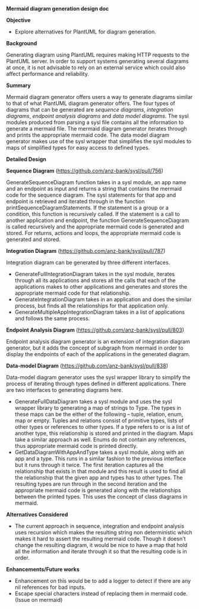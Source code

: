 **Mermaid diagram generation design doc**

**Objective**

- Explore alternatives for PlantUML for diagram generation.

**Background**

Generating diagram using PlantUML requires making HTTP requests to the PlantUML server. In order to support systems generating several diagrams at once, it is not advisable to rely on an external service which could also affect performance and reliability.

**Summary**

Mermaid diagram generator offers users a way to generate diagrams similar to that of what PlantUML diagram generator offers. The four types of diagrams that can be generated are *sequence diagrams*, *integration diagrams*, *endpoint analysis diagrams* and *data model diagrams*. The sysl modules produced from parsing a sysl file contains all the information to generate a mermaid file. The mermaid diagram generator iterates through and prints the appropriate mermaid code. The data model diagram generator makes use of the sysl wrapper that simplifies the sysl modules to maps of simplified types for easy access to defined types.

**Detailed Design**

**Sequence Diagram** (https://github.com/anz-bank/sysl/pull/756)

GenerateSequenceDiagram function takes in a sysl module, an app name and an endpoint as input and returns a string that contains the mermaid code for the sequence diagram. The sysl statements for that app and endpoint is retrieved and iterated through in the function printSequenceDiagramStatements. If the statement is a group or a condition, this function is recursively called. If the statement is a call to another application and endpoint, the function GenerateSequenceDiagram is called recursively and the appropriate mermaid code is generated and stored. For returns, actions and loops, the appropriate mermaid code is generated and stored.

**Integration Diagram** (https://github.com/anz-bank/sysl/pull/787)

Integration diagram can be generated by three different interfaces.

- GenerateFullIntegrationDiagram takes in the sysl module, iterates through all its applications and stores all the calls that each of the applications makes to other applications and generates and stores the appropriate mermaid code for that relationship.
- GenerateIntegrationDiagram takes in an application and does the similar process, but finds all the relationships for that application only.
- GenerateMultipleAppIntegrationDiagram takes in a list of applications and follows the same process.

**Endpoint Analysis Diagram** (https://github.com/anz-bank/sysl/pull/803)

Endpoint analysis diagram generator is an extension of integration diagram generator, but it adds the concept of subgraph from mermaid in order to display the endpoints of each of the applications in the generated diagram.

**Data-model Diagram** (https://github.com/anz-bank/sysl/pull/838)

Data-model diagram generator uses the sysl wrapper library to simplify the process of iterating through types defined in different applications. There are two interfaces to generating diagrams here.

- GenerateFullDataDiagram takes a sysl module and uses the sysl wrapper library to generating a map of strings to Type. The types in these maps can be the either of the following – tuple, relation, enum, map or empty. Tuples and relations consist of primitive types, lists of other types or references to other types. If a type refers to or is a list of another type, this relationship is stored and printed in the diagram. Maps take a similar approach as well. Enums do not contain any references, thus appropriate mermaid code is printed directly.
- GetDataDiagramWithAppAndType takes a sysl module, along with an app and a type. This runs in a similar fashion to the previous interface but it runs through it twice. The first iteration captures all the relationship that exists in that module and this result is used to find all the relationship that the given app and types has to other types. The resulting types are run through in the second iteration and the appropriate mermaid code is generated along with the relationships between the printed types. This uses the concept of class diagrams in mermaid.

**Alternatives Considered**

- The current approach in sequence, integration and endpoint analysis uses recursion which makes the resulting string non deterministic which makes it hard to assert the resulting mermaid code. Though it doesn't change the resulting diagram, it would be nice to have a map that hold all the information and iterate through it so that the resulting code is in order.

**Enhancements/Future works**

- Enhancement on this would be to add a logger to detect if there are any nil references for bad inputs.
- Escape special characters instead of replacing them in mermaid code. (Issue on mermaid)
